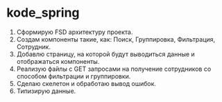 # kode_spring

1. Сформирую FSD архитектуру проекта.
2. Создам компоненты такие, как: Поиск, Группировка, Фильтрация, Сотрудник.
3. Добавлю страницу, на которой будут выводиться данные и отображаться компоненты.
4. Реализую файлы с GET запросами на получение сотрудников со способом фильтрации и группировки.
5. Сделаю скелетон и обработаю вывод ошибок.
6. Типизирую данные.
